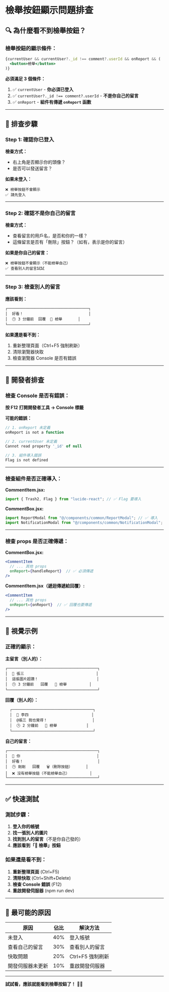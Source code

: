 # 檢舉按鈕顯示問題排查

## 🔍 為什麼看不到檢舉按鈕？

### **檢舉按鈕的顯示條件：**

```jsx
{currentUser && currentUser?._id !== comment?.userId && onReport && (
  <button>檢舉</button>
)}
```

**必須滿足 3 個條件：**

1. ✅ `currentUser` - **你必須已登入**
2. ✅ `currentUser?._id !== comment?.userId` - **不是你自己的留言**
3. ✅ `onReport` - **組件有傳遞 `onReport` 函數**

---

## 🎯 排查步驟

### **Step 1: 確認你已登入**

**檢查方式：**
- 右上角是否顯示你的頭像？
- 是否可以發送留言？

**如果未登入：**
```
❌ 檢舉按鈕不會顯示
✅ 請先登入
```

---

### **Step 2: 確認不是你自己的留言**

**檢查方式：**
- 查看留言的用戶名，是否和你的一樣？
- 這條留言是否有「刪除」按鈕？（如有，表示是你的留言）

**如果是你自己的留言：**
```
❌ 檢舉按鈕不會顯示（不能檢舉自己）
✅ 查看別人的留言試試
```

---

### **Step 3: 檢查別人的留言**

**應該看到：**
```
┌────────────────────────────────────┐
│  好看！                             │
│  🕒 3 分鐘前  回覆  🚩 檢舉       │
└────────────────────────────────────┘
```

**如果還是看不到：**
1. 重新整理頁面（Ctrl+F5 強制刷新）
2. 清除瀏覽器快取
3. 檢查瀏覽器 Console 是否有錯誤

---

## 🔧 開發者排查

### **檢查 Console 是否有錯誤：**

**按 F12 打開開發者工具 → Console 標籤**

**可能的錯誤：**
```javascript
// 1. onReport 未定義
onReport is not a function

// 2. currentUser 未定義
Cannot read property '_id' of null

// 3. 組件導入錯誤
Flag is not defined
```

---

### **檢查組件是否正確導入：**

**CommentItem.jsx:**
```jsx
import { Trash2, Flag } from "lucide-react"; // ✅ Flag 要導入
```

**CommentBox.jsx:**
```jsx
import ReportModal from "@/components/common/ReportModal"; // ✅ 導入
import NotificationModal from "@/components/common/NotificationModal"; // ✅ 導入
```

---

### **檢查 props 是否正確傳遞：**

**CommentBox.jsx:**
```jsx
<CommentItem
  // ... 其他 props
  onReport={handleReport}  // ✅ 必須傳遞
/>
```

**CommentItem.jsx（遞迴傳遞給回覆）:**
```jsx
<CommentItem
  // ... 其他 props
  onReport={onReport}  // ✅ 回覆也要傳遞
/>
```

---

## 🎨 視覺示例

### **正確的顯示：**

**主留言（別人的）：**
```
┌────────────────────────────────────────┐
│  👤 張三                                │
│  這張圖片超讚！                          │
│  🕒 3 分鐘前   回覆   🚩 檢舉          │
└────────────────────────────────────────┘
```

**回覆（別人的）：**
```
  ┌────────────────────────────────────┐
  │  👤 李四                            │
  │  @張三 我也覺得！                    │
  │  🕒 2 分鐘前   🚩 檢舉             │
  └────────────────────────────────────┘
```

**自己的留言：**
```
┌────────────────────────────────────────┐
│  👤 你                                  │
│  好看！                                 │
│  🕒 剛剛   回覆   🗑️（刪除按鈕）      │
│  ❌ 沒有檢舉按鈕（不能檢舉自己）         │
└────────────────────────────────────────┘
```

---

## ✅ 快速測試

### **測試步驟：**

1. **登入你的帳號**
2. **找一張別人的圖片**
3. **找到別人的留言**（不是你自己發的）
4. **應該看到「🚩 檢舉」按鈕**

### **如果還是看不到：**

1. **重新整理頁面** (Ctrl+F5)
2. **清除快取** (Ctrl+Shift+Delete)
3. **檢查 Console 錯誤** (F12)
4. **重啟開發伺服器** (npm run dev)

---

## 🎯 最可能的原因

| 原因 | 佔比 | 解決方法 |
|-----|------|---------|
| 未登入 | 40% | 登入帳號 |
| 查看自己的留言 | 30% | 查看別人的留言 |
| 快取問題 | 20% | Ctrl+F5 強制刷新 |
| 開發伺服器未更新 | 10% | 重啟開發伺服器 |

---

**試試看，應該就能看到檢舉按鈕了！** 🚩✨

